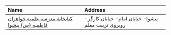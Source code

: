 | Name                                                                                                                               | Address                                             |
|:-----------------------------------------------------------------------------------------------------------------------------------|:----------------------------------------------------|
| [کتابخانه مدرسه علمیه خواهران فاطمیه (س) پیشوا](https://lib.ir/fa/library/740/کتابخانه-مدرسه-علمیه-خواهران-فاطمیه-س-پیشوا/search/) | پیشوا- خیابان امام- خیابان كارگر- روبروی تربیت معلم |